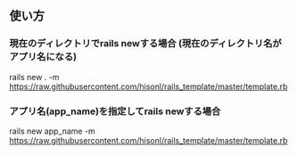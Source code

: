 ## 使い方
### 現在のディレクトリでrails newする場合 (現在のディレクトリ名がアプリ名になる)
rails new . -m https://raw.githubusercontent.com/hisonl/rails_template/master/template.rb

### アプリ名(app_name)を指定してrails newする場合
rails new app_name -m https://raw.githubusercontent.com/hisonl/rails_template/master/template.rb
